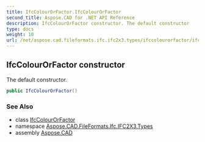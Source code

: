```yaml
---
title: IfcColourOrFactor.IfcColourOrFactor
second_title: Aspose.CAD for .NET API Reference
description: IfcColourOrFactor constructor. The default constructor
type: docs
weight: 10
url: /net/aspose.cad.fileformats.ifc.ifc2x3.types/ifccolourorfactor/ifccolourorfactor/
---
```

## IfcColourOrFactor constructor

The default constructor.

```csharp
public IfcColourOrFactor()
```

### See Also

* class [IfcColourOrFactor](../)
* namespace [Aspose.CAD.FileFormats.Ifc.IFC2X3.Types](../../ifccolourorfactor/)
* assembly [Aspose.CAD](../../../)


